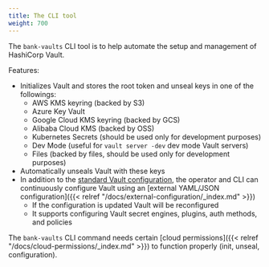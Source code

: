 ```yaml
---
title: The CLI tool
weight: 700
---
```


The `bank-vaults` CLI tool is to help automate the setup and management of HashiCorp Vault.

Features:

- Initializes Vault and stores the root token and unseal keys in one of the followings:
  - AWS KMS keyring (backed by S3)
  - Azure Key Vault
  - Google Cloud KMS keyring (backed by GCS)
  - Alibaba Cloud KMS (backed by OSS)
  - Kubernetes Secrets (should be used only for development purposes)
  - Dev Mode (useful for `vault server -dev` dev mode Vault servers)
  - Files (backed by files, should be used only for development purposes)
- Automatically unseals Vault with these keys
- In addition to the [standard Vault configuration](https://developer.hashicorp.com/vault/docs/configuration), the operator and CLI can continuously configure Vault using an [external YAML/JSON configuration]({{< relref "/docs/external-configuration/_index.md" >}})
  - If the configuration is updated Vault will be reconfigured
  - It supports configuring Vault secret engines, plugins, auth methods, and policies

The `bank-vaults` CLI command needs certain [cloud permissions]({{< relref "/docs/cloud-permissions/_index.md" >}}) to function properly (init, unseal, configuration).
